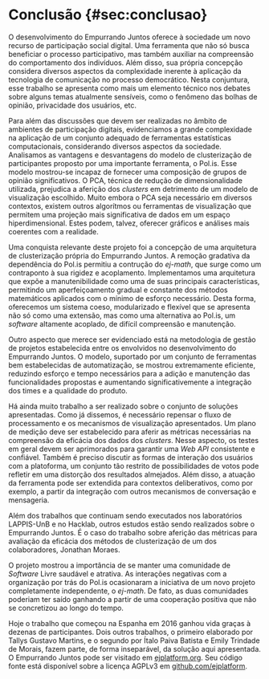 # Conclusão {#sec:conclusao}

O desenvolvimento do Empurrando Juntos oferece à sociedade um novo recurso de participação social digital. Uma ferramenta que não só busca beneficiar o processo participativo, mas também auxiliar na compreensão do comportamento dos indivíduos. Além disso, sua própria concepção considera diversos aspectos da complexidade inerente à aplicação da tecnologia de comunicação no processo democrático. Nesta conjuntura, esse trabalho se apresenta como mais um elemento técnico nos debates sobre alguns temas atualmente sensíveis, como o fenômeno das bolhas de opinião, privacidade dos usuários, etc.

Para além das discussões que devem ser realizadas no âmbito de ambientes de participação digitais, evidenciamos a grande complexidade na aplicação de um conjunto adequado de ferramentas estatísticas computacionais, considerando diversos aspectos da sociedade. Analisamos as vantagens e desvantagens do modelo de clusterização de participantes proposto por uma importante ferramenta, o Pol.is. Esse modelo mostrou-se incapaz de fornecer uma composição de grupos de opinião significativos. O PCA, técnica de redução de dimensionalidade utilizada, prejudica a aferição dos _clusters_ em detrimento de um modelo de visualização escolhido. Muito embora o PCA seja necessário em diversos contextos, existem outros algorítmos ou ferramentas de visualização que permitem uma projeção mais significativa de dados em um espaço hiperdimensional. Estes podem, talvez, oferecer gráficos e análises mais coerentes com a realidade.

Uma conquista relevante deste projeto foi a concepção de uma arquitetura de clusterização própria do Empurrando Juntos. A remoção gradativa da dependência do Pol.is permitiu a contrução do _ej-math_, que surge como um contraponto à sua rigidez e acoplamento. Implementamos uma arquitetura que expõe a manutenibilidade como uma de suas principais características, permitindo um aperfeiçoamento gradual e constante dos métodos matemáticos aplicados com o mínimo de esforço necessário. Desta forma, oferecemos um sistema coeso, modularizado e flexível que se apresenta não só como uma extensão, mas como uma alternativa ao Pol.is, um _software_ altamente acoplado, de difícil compreensão e manutenção.

Outro aspecto que merece ser evidenciado está na metodologia de gestão de projetos estabelecida entre os envolvidos no desenvolvimento do Empurrando Juntos. O modelo, suportado por um conjunto de ferramentas bem estabelecidas de automatização, se mostrou extremamente eficiente, reduzindo esforço e tempo necessários para a adição e manutenção das funcionalidades propostas e aumentando significativemente a integração dos times e a qualidade do produto.

Há ainda muito trabalho a ser realizado sobre o conjunto de soluções apresentadas. Como já dissemos, é necessário repensar o fluxo de processamento e os mecanismos de visualização apresentados. Um plano de medição deve ser estabelecido para aferir as métricas necessárias na compreensão da eficácia dos dados dos _clusters_. Nesse aspecto, os testes em geral devem ser aprimorados para garantir uma _Web API_ consistente e confiável. Também é preciso discutir as formas de interação dos usuários com a platoforma, um conjunto tão restrito de possibilidades de votos pode refletir em uma distorção dos resultados almejados. Além disso, a atuação da ferramenta pode ser extendida para contextos deliberativos, como por exemplo, a partir da integração com outros mecanismos de conversação e mensageria.

Além dos trabalhos que continuam sendo executados nos laboratórios LAPPIS-UnB e no Hacklab, outros estudos estão sendo realizados sobre o Empurrando Juntos. É o caso do trabalho sobre aferição das métricas para avaliação da eficácia dos métodos de clusterização de um dos colaboradores, Jonathan Moraes.

O projeto mostrou a importância de se manter uma comunidade de _Software_ Livre saudável e atrativa. As interações negativas com a organização por trás do Pol.is ocasionaram a iniciativa de um novo projeto completamente independente, o _ej-math_. De fato, as duas comunidades poderiam ter saído ganhando a partir de uma cooperação positiva que não se concretizou ao longo do tempo.

Hoje o trabalho que começou na Espanha em 2016 ganhou vida graças à dezenas de participantes. Dois outros trabalhos, o primeiro elaborado por Tallys Gustavo Martins, e o segundo por Ítalo Paiva Batista e Emily Trindade de Morais, fazem parte, de forma inseparável, da solução aqui apresentada. O Empurrando Juntos pode ser visitado em [ejplatform.org](https://ejplatform.org). Seu código fonte está disponível sobre a licença AGPLv3 em [github.com/ejplatform](https://github.com/ejplatform).
